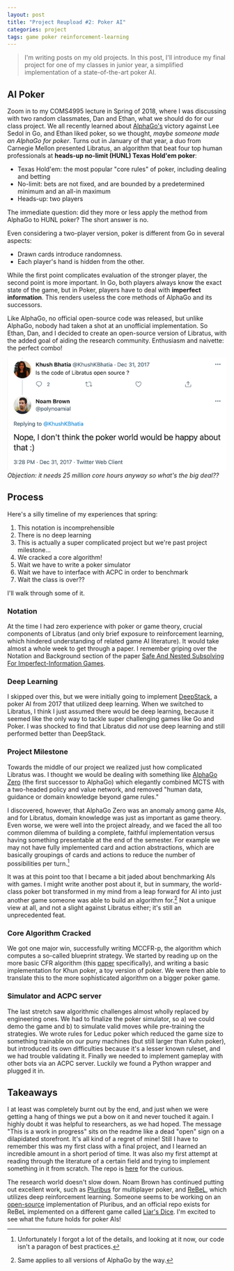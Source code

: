```yaml
---
layout: post
title: "Project Reupload #2: Poker AI"
categories: project
tags: game poker reinforcement-learning
---
```


> I'm writing posts on my old projects. In this post, I'll introduce my final project for one of my classes in junior year, a simplified implementation of a state-of-the-art poker AI.

<!--more-->

## AI Poker
Zoom in to my COMS4995 lecture in Spring of 2018, where I was discussing with two random classmates, Dan and Ethan, what we should do for our class project. We all recently learned about [AlphaGo's][ag] victory against Lee Sedol in Go, and Ethan liked poker, so we thought, *maybe someone made an AlphaGo for poker*. Turns out in January of that year, a duo from Carnegie Mellon presented Libratus, an algorithm that beat four top human professionals at **heads-up no-limit (HUNL) Texas Hold'em poker**:
- Texas Hold'em: the most popular "core rules" of poker, including dealing and betting
- No-limit: bets are not fixed, and are bounded by a predetermined minimum and an all-in maximum
- Heads-up: two players

The immediate question: did they more or less apply the method from AlphaGo to HUNL poker? The short answer is no.

Even considering a two-player version, poker is different from Go in several aspects:
- Drawn cards introduce randomness.
- Each player's hand is hidden from the other.

While the first point complicates evaluation of the stronger player, the second point is more important. In Go, both players always know the exact state of the game, but in Poker, players have to deal with **imperfect information**. This renders useless the core methods of AlphaGo and its successors.

Like AlphaGo, no official open-source code was released, but unlike AlphaGo, nobody had taken a shot at an unofficial implementation. So Ethan, Dan, and I decided to create an open-source version of Libratus, with the added goal of aiding the research community. Enthusiasm and naivette: the perfect combo!

![noam]
*Objection: it needs 25 million core hours anyway so what's the big deal??*

## Process
Here's a silly timeline of my experiences that spring:
1. This notation is incomprehensible
2. There is no deep learning
3. This is actually a super complicated project but we're past project milestone...
4. We cracked a core algorithm!
5. Wait we have to write a poker simulator
6. Wait we have to interface with ACPC in order to benchmark
7. Wait the class is over??

I'll walk through some of it.

### Notation
At the time I had zero experience with poker or game theory, crucial components of Libratus (and only brief exposure to reinforcement learning, which hindered understanding of related game AI literature). It would take almost a whole week to get through a paper. I remember griping over the Notation and Background section of the paper [Safe And Nested Subsolving For Imperfect-Information Games][sns].

### Deep Learning
I skipped over this, but we were initially going to implement [DeepStack][ds], a poker AI from 2017 that utilized deep learning. When we switched to Libratus, I think I just assumed there would be deep learning, because it seemed like the only way to tackle super challenging games like Go and Poker. I was shocked to find that Libratus did *not* use deep learning and still performed better than DeepStack.

### Project Milestone
Towards the middle of our project we realized just how complicated Libratus was. I thought we would be dealing with something like [AlphaGo Zero][agz] (the first successor to AlphaGo) which elegantly combined MCTS with a two-headed policy and value network, and removed "human data, guidance or domain knowledge beyond game rules."

I discovered, however, that AlphaGo Zero was an anomaly among game AIs, and for Libratus, domain knowledge was just as important as game theory. Even worse, we were well into the project already, and we faced the all too common dilemma of building a complete, faithful implementation versus having something presentable at the end of the semester. For example we may not have fully implemented card and action abstractions, which are basically groupings of cards and actions to reduce the number of possibilities per turn.[^forgot]

It was at this point too that I became a bit jaded about benchmarking AIs with games. I might write another post about it, but in summary, the world-class poker bot transformed in my mind from a leap forward for AI into just another game someone was able to build an algorithm for.[^same] Not a unique view at all, and not a slight against Libratus either; it's still an unprecedented feat.

### Core Algorithm Cracked
We got one major win, successfully writing MCCFR-p, the algorithm which computes a so-called blueprint strategy. We started by reading up on the more basic CFR algorithm (this [paper][cfr] specifically), and writing a basic implementation for Khun poker, a toy version of poker. We were then able to translate this to the more sophisticated algorithm on a bigger poker game.

### Simulator and ACPC server
The last stretch saw algorithmic challenges almost wholly replaced by engineering ones. We had to finalize the poker simulator, so a) we could demo the game and b) to simulate valid moves while pre-training the strategies. We wrote rules for Leduc poker which reduced the game size to something trainable on our puny machines (but still larger than Kuhn poker), but introduced its own difficulties because it's a lesser known ruleset, and we had trouble validating it. Finally we needed to implement gameplay with other bots via an ACPC server. Luckily we found a Python wrapper and plugged it in.

## Takeaways
I at least was completely burnt out by the end, and just when we were getting a hang of things we put a bow on it and never touched it again. I highly doubt it was helpful to researchers, as we had hoped. The message "This is a work in progress" sits on the readme like a dead "open" sign on a dilapidated storefront. It's all kind of a regret of mine! Still I have to remember this was my first class with a final project, and I learned an incredible amount in a short period of time. It was also my first attempt at reading through the literature of a certain field and trying to implement something in it from scratch. The repo is [here][libratus] for the curious.

The research world doesn't slow down. Noam Brown has continued putting out excellent work, such as [Pluribus][pluribus] for multiplayer poker, and [ReBeL][rebel], which utilizes deep reinforcement learning. Someone seems to be working on an [open-source] implementation of Pluribus, and an official repo exists for ReBeL implemented on a different game called [Liar's Dice][dice]. I'm excited to see what the future holds for poker AIs!

[^forgot]: Unfortunately I forgot a lot of the details, and looking at it now, our code isn't a paragon of best practices.
[^same]: Same applies to all versions of AlphaGo by the way.

[ag]: https://www.nature.com/articles/nature16961
[ds]: https://science.sciencemag.org/content/356/6337/508
[agz]: https://www.nature.com/articles/nature24270
[noam]: /assets/images/noam.png
[sns]: https://arxiv.org/abs/1705.02955
[cfr]: http://modelai.gettysburg.edu/2013/cfr/cfr.pdf
[libratus]: https://github.com/michalp21/coms4995-finalproj
[pluribus]: https://www.cs.cmu.edu/~noamb/papers/19-Science-Superhuman.pdf
[rebel]: https://arxiv.org/abs/2007.13544
[open-source]: https://github.com/fedden/poker_ai
[dice]: https://github.com/facebookresearch/rebel